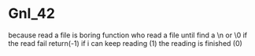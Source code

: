 # Gnl_42
because read a file is boring
function who read a file until find a \n or \0 if the read fail return(-1) if i can keep reading (1) the reading is finished (0)
